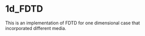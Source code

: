 # 1d_FDTD

This is an implementation of FDTD for one dimensional case that incorporated different media. 
